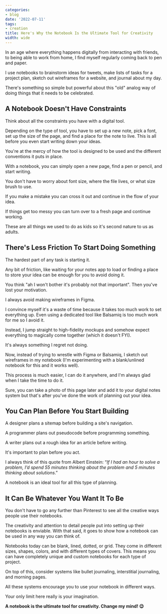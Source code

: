 ```yaml
---
categories:
- blog
date: '2022-07-11'
tags:
- creation
title: Here's Why the Notebook Is the Ultimate Tool for Creativity
width: wide
---
```


In an age where everything happens digitally from interacting with friends, to being able to work from home, I find myself regularly coming back to pen and paper.

I use notebooks to brainstorm ideas for tweets, make lists of tasks for a project plan, sketch out wireframes for a website, and journal about my day. 

There's something so simple but powerful about this "old" analog way of doing things that it needs to be celebrated.

## A Notebook Doesn't Have Constraints

Think about all the constraints you have with a digital tool. 

Depending on the type of tool, you have to set up a new note, pick a font, set up the size of the page, and find a place for the note to live. This is all before you even start writing down your ideas. 

You're at the mercy of how the tool is designed to be used and the different conventions it puts in place.

With a notebook, you can simply open a new page, find a pen or pencil, and start writing. 

You don't have to worry about font size, where the file lives, or what size brush to use. 

If you make a mistake you can cross it out and continue in the flow of your idea. 

If things get too messy you can turn over to a fresh page and continue working.

These are all things we used to do as kids so it's second nature to us as adults.


## There's Less Friction To Start Doing Something

The hardest part of any task is starting it.

Any bit of friction, like waiting for your notes app to load or finding a place to store your idea can be enough for you to avoid doing it. 

You think "ah I won't bother it's probably not that important". Then you've lost your motivation.

I always avoid making wireframes in Figma. 

I convince myself it's a waste of time because it takes too much work to set everything up. Even using a dedicated tool like Balsamiq is too much work for me so I avoid it.

Instead, I jump straight to high-fidelity mockups and somehow expect everything to magically come together (which it doesn't FYI).

It's always something I regret not doing.

Now, instead of trying to wrestle with Figma or Balsamiq, I sketch out wireframes in my notebook (I'm experimenting with a blank/unlined notebook for this and it works well).

This process is much easier, I can do it anywhere, and I'm always glad when I take the time to do it.

Sure, you can take a photo of this page later and add it to your digital notes system but that's after you've done the work of planning out your idea.


## You Can Plan Before You Start Building

A designer plans a sitemap before building a site's navigation. 

A programmer plans out pseudocode before programming something. 

A writer plans out a rough idea for an article before writing. 

It's important to plan before you act. 

I always think of this quote from Albert Einstein: “*If I had an hour to solve a problem, I’d spend 55 minutes thinking about the problem and 5 minutes thinking about solutions*.”

A notebook is an ideal tool for all this type of planning. 


## It Can Be Whatever You Want It To Be

You don't have to go any further than Pinterest to see all the creative ways people use their notebooks. 

The creativity and attention to detail people put into setting up their notebooks is enviable. With that said, it goes to show how a notebook can be used in any way you can think of.

Notebooks today can be blank, lined, dotted, or grid. They come in different sizes, shapes, colors, and with different types of covers. This means you can have completely unique and custom notebooks for each type of project.

On top of this, consider systems like bullet journaling, interstitial journaling, and morning pages. 

All these systems encourage you to use your notebook in different ways. 

Your only limit here really is your imagination.

**A notebook is the ultimate tool for creativity. Change my mind! 😉**